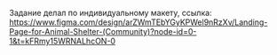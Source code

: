 Задание делал по индивидуальному макету, ссылка: https://www.figma.com/design/arZWmTEbYGyKPWel9nRzXv/Landing-Page-for-Animal-Shelter-(Community)?node-id=0-1&t=kFRmy15WRNALhcON-0

